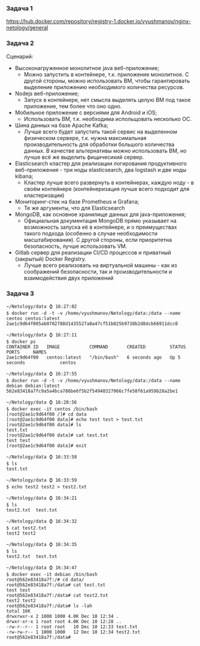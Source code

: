 ### Задача 1

https://hub.docker.com/repository/registry-1.docker.io/vyushmanov/nginx-netology/general

### Задача 2

Сценарий:

- Высоконагруженное монолитное java веб-приложение;
  - Можно запустить в контейнере, т.к. приложение монолитное. С другой стороны, можно использовать ВМ, чтобы гарантировать выделение приложению необходимого количества ресурсов.
- Nodejs веб-приложение;
  - Запуск в контейнере, нет смысла выделять целую ВМ под такое приложение, тем более что оно одно.
- Мобильное приложение c версиями для Android и iOS;
  - Использовать ВМ, т.к. необходима испольщовать несколько ОС.
- Шина данных на базе Apache Kafka;
  - Лучше всего будет запустить такой сервис на выделенном физическом сервере, т.к. нужна максимальная производительность для обработки большого количества данных. В качестве альтернативы можно использовать ВМ, но лучше всё же выделить фищичесикий сервер.
- Elasticsearch кластер для реализации логирования продуктивного веб-приложения - три ноды elasticsearch, два logstash и две ноды kibana;
  - Кластер лучше всего развернуть в контейнерах, каждую ноду - в своём контейнере (контейнеризация лучше всего подходит для кластеризации)
- Мониторинг-стек на базе Prometheus и Grafana;
  - Те же аргументы, что для Elasticsearch
- MongoDB, как основное хранилище данных для java-приложения;
  - Официальная документация MongoDB прямо указывает на возможность запуска её в контейнере, и о преимуществах такого подхода (особенно в случае необходимости масштабирования). С другой стороны, если приоритетна безопасность, лучше использовать VM.
- Gitlab сервер для реализации CI/CD процессов и приватный (закрытый) Docker Registry.
  - Лучше всего реализовать на виртуальной машины - как из соображений безопасности, так и производительности и взаимодействия двух приложений

### Задача 3

```shell
~/Netology/data ⌚ 16:27:02
$ docker run -d -t -v /home/vyushmanov/Netology/data:/data --name centos centos:latest
2ae1c9d64f005ab0702788d1435527a0a47cf51b025b9738b2d8dcb66911dcc0

~/Netology/data ⌚ 16:27:11
$ docker ps
CONTAINER ID   IMAGE           COMMAND       CREATED         STATUS         PORTS     NAMES
2ae1c9d64f00   centos:latest   "/bin/bash"   6 seconds ago   Up 5 seconds             centos

~/Netology/data ⌚ 16:27:55
$ docker run -d -t -v /home/vyushmanov/Netology/data:/data --name debian debian:latest
562e83418a7fc9a5a4bca786be6f5b2f54940327966c7fe58f61a959b28a2be1

~/Netology/data ⌚ 16:28:56
$ docker exec -it centos /bin/bash                                                    
[root@2ae1c9d64f00 /]# cd data
[root@2ae1c9d64f00 data]# echo test test > test.txt 
[root@2ae1c9d64f00 data]# ls
test.txt
[root@2ae1c9d64f00 data]# cat test.txt 
test test
[root@2ae1c9d64f00 data]# exit

~/Netology/data ⌚ 16:33:58
$ ls
test.txt

~/Netology/data ⌚ 16:33:59
$ echo test2 test2 > test2.txt

~/Netology/data ⌚ 16:34:21
$ ls
test2.txt  test.txt

~/Netology/data ⌚ 16:34:32
$ cat test2.txt 
test2 test2

~/Netology/data ⌚ 16:34:35
$ ls
test2.txt  test.txt

~/Netology/data ⌚ 16:34:47
$ docker exec -it debian /bin/bash                                                    
root@562e83418a7f:/# cd data/
root@562e83418a7f:/data# cat test.txt 
test test
root@562e83418a7f:/data# cat test2.txt 
test2 test2
root@562e83418a7f:/data# ls -lah
total 16K
drwxrwxr-x 2 1000 1000 4.0K Dec 10 12:34 .
drwxr-xr-x 1 root root 4.0K Dec 10 12:28 ..
-rw-r--r-- 1 root root   10 Dec 10 12:33 test.txt
-rw-rw-r-- 1 1000 1000   12 Dec 10 12:34 test2.txt
root@562e83418a7f:/data# 
```